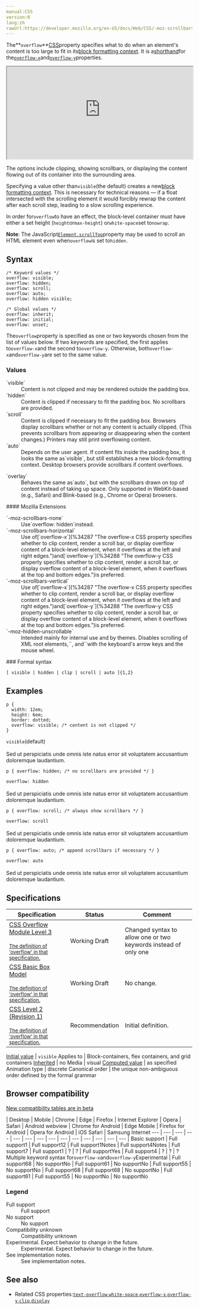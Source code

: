 ```yaml
---
manual:CSS
version:0
lang:zh
rawUrl:https://developer.mozilla.org/en-US/docs/Web/CSS/-moz-scrollbars-horizontal
---
```






The**`overflow`**[CSS](%427 "")property specifies what to do when an element&#39;s content is too large to fit in its[block formatting context](%29369 ""). It is a[shorthand](%28797 "")for the[`overflow-x`](%34287 "The overflow-x CSS property specifies whether to clip content, render a scroll bar, or display overflow content of a block-level element, when it overflows at the left and right edges.")and[`overflow-y`](%34288 "The overflow-y CSS property specifies whether to clip content, render a scroll bar, or display overflow content of a block-level element, when it overflows at the top and bottom edges.")properties.

<iframe src='https://interactive-examples.mdn.mozilla.net/pages/css/overflow.html' width='100%' height='250'></iframe>


The options include clipping, showing scrollbars, or displaying the content flowing out of its container into the surrounding area.



Specifying a value other than`visible`(the default) creates a new[block formatting context](%29369 ""). This is necessary for technical reasons — if a float intersected with the scrolling element it would forcibly rewrap the content after each scroll step, leading to a slow scrolling experience.



In order for`overflow`to have an effect, the block-level container must have either a set height (`height`or`max-height`) or`white-space`set to`nowrap`.



**Note**: The JavaScript[`Element.scrollTop`](%36772 "The Element.scrollTop property gets or sets the number of pixels that an element's content is scrolled vertically. ")property may be used to scroll an HTML element even when`overflow`is set to`hidden`.



## Syntax<a name="Syntax"></a>

```
/* Keyword values */
overflow: visible;
overflow: hidden;
overflow: scroll;
overflow: auto;
overflow: hidden visible;

/* Global values */
overflow: inherit;
overflow: initial;
overflow: unset;
```


The`overflow`property is specified as one or two keywords chosen from the list of values below. If two keywords are specified, the first applies to`overflow-x`and the second to`overflow-y`. Otherwise, both`overflow-x`and`overflow-y`are set to the same value.


### Values<a name="Values"></a>
<dl><dt id=''>`visible`</dt><dd>Content is not clipped and may be rendered outside the padding box.</dd><dt id=''>`hidden`</dt><dd>Content is clipped if necessary to fit the padding box. No scrollbars are provided.</dd><dt id=''>`scroll`</dt><dd>Content is clipped if necessary to fit the padding box. Browsers display scrollbars whether or not any content is actually clipped. (This prevents scrollbars from appearing or disappearing when the content changes.) Printers may still print overflowing content.</dd><dt id=''>`auto`</dt><dd>Depends on the user agent. If content fits inside the padding box, it looks the same as`visible`, but still establishes a new block-formatting context. Desktop browsers provide scrollbars if content overflows.</dd></dl><dl><dt id=''>`overlay`<i></i><i></i></dt><dd>Behaves the same as`auto`, but with the scrollbars drawn on top of content instead of taking up space. Only supported in WebKit-based (e.g., Safari) and Blink-based (e.g., Chrome or Opera) browsers.</dd></dl>
#### Mozilla Extensions<a name="Mozilla_Extensions"></a>
<dl><dt id=''>`-moz-scrollbars-none`<i></i></dt><dd>Use`overflow: hidden`instead.</dd><dt id=''>`-moz-scrollbars-horizontal`<i></i></dt><dd>Use of[`overflow-x`](%34287 "The overflow-x CSS property specifies whether to clip content, render a scroll bar, or display overflow content of a block-level element, when it overflows at the left and right edges.")and[`overflow-y`](%34288 "The overflow-y CSS property specifies whether to clip content, render a scroll bar, or display overflow content of a block-level element, when it overflows at the top and bottom edges.")is preferred.</dd><dt id=''>`-moz-scrollbars-vertical`<i></i></dt><dd>Use of[`overflow-x`](%34287 "The overflow-x CSS property specifies whether to clip content, render a scroll bar, or display overflow content of a block-level element, when it overflows at the left and right edges.")and[`overflow-y`](%34288 "The overflow-y CSS property specifies whether to clip content, render a scroll bar, or display overflow content of a block-level element, when it overflows at the top and bottom edges.")is preferred.</dd><dt id=''>`-moz-hidden-unscrollable`<i></i></dt><dd>Intended mainly for internal use and by themes. Disables scrolling of XML root elements,`<html>`, and`<body>`with the keyboard&#39;s arrow keys and the mouse wheel.</dd></dl>
### Formal syntax<a name="Formal_syntax"></a>

```
[ visible | hidden | clip | scroll | auto ]{1,2}
```

## Examples<a name="Examples"></a>

```
p {  
  width: 12em;
  height: 6em;
  border: dotted;
  overflow: visible; /* content is not clipped */ 
}
```


`visible`(default)<br></br>Sed ut perspiciatis unde omnis iste natus error sit voluptatem accusantium doloremque laudantium.


```
p { overflow: hidden; /* no scrollbars are provided */ }
```


`overflow: hidden`<br></br>Sed ut perspiciatis unde omnis iste natus error sit voluptatem accusantium doloremque laudantium.


```
p { overflow: scroll; /* always show scrollbars */ }
```


`overflow: scroll`<br></br>Sed ut perspiciatis unde omnis iste natus error sit voluptatem accusantium doloremque laudantium.


```
p { overflow: auto; /* append scrollbars if necessary */ }
```


`overflow: auto`<br></br>Sed ut perspiciatis unde omnis iste natus error sit voluptatem accusantium doloremque laudantium.


## Specifications<a name="Specifications"></a>

Specification | Status | Comment 
 ---  |  ---  |  ---  | 
[CSS Overflow Module Level 3<br></br><small>The definition of &#39;overflow&#39; in that specification.</small>](%31433 "") | Working Draft | Changed syntax to allow one or two keywords instead of only one 
[CSS Basic Box Model<br></br><small>The definition of &#39;overflow&#39; in that specification.</small>](%36773 "") | Working Draft | No change. 
[CSS Level 2 (Revision 1)<br></br><small>The definition of &#39;overflow&#39; in that specification.</small>](%31435 "") | Recommendation | Initial definition. 


[Initial value](%28552 "") | `visible` 
Applies to | Block-containers, flex containers, and grid containers 
[Inherited](%28555 "") | no 
Media | visual 
[Computed value](%28556 "") | as specified 
Animation type | discrete 
Canonical order | the unique non-ambiguous order defined by the formal grammar 


## Browser compatibility<a name="Browser_compatibility"></a>
[New compatibility tables are in beta<i></i>](%3360 "")

 | <abbr>Desktop<i></i></abbr> | <abbr>Mobile<i></i></abbr> 
 | <abbr>Chrome<i></i></abbr> | <abbr>Edge<i></i></abbr> | <abbr>Firefox<i></i></abbr> | <abbr>Internet Explorer<i></i></abbr> | <abbr>Opera<i></i></abbr> | <abbr>Safari<i></i></abbr> | <abbr>Android webview<i></i></abbr> | <abbr>Chrome for Android<i></i></abbr> | <abbr>Edge Mobile<i></i></abbr> | <abbr>Firefox for Android<i></i></abbr> | <abbr>Opera for Android<i></i></abbr> | <abbr>iOS Safari<i></i></abbr> | <abbr>Samsung Internet<i></i></abbr> 
 ---  |  ---  |  ---  |  ---  |  ---  |  ---  |  ---  |  ---  |  ---  |  ---  |  ---  |  ---  |  ---  |  ---  | 
Basic support | <abbr>Full support</abbr>1 | <abbr>Full support</abbr>12 | <abbr>Full support</abbr>1<abbr>Notes<i></i></abbr> | <abbr>Full support</abbr>4<abbr>Notes<i></i></abbr> | <abbr>Full support</abbr>7 | <abbr>Full support</abbr>1 | <abbr>?</abbr> | <abbr>?</abbr> | <abbr>Full support</abbr>Yes | <abbr>Full support</abbr>4 | <abbr>?</abbr> | <abbr>?</abbr> | <abbr>?</abbr> 
Multiple keyword syntax for`overflow-x`and`overflow-y`<abbr>Experimental<i></i></abbr> | <abbr>Full support</abbr>68 | <abbr>No support</abbr>No | <abbr>Full support</abbr>61 | <abbr>No support</abbr>No | <abbr>Full support</abbr>55 | <abbr>No support</abbr>No | <abbr>Full support</abbr>68 | <abbr>Full support</abbr>68 | <abbr>No support</abbr>No | <abbr>Full support</abbr>61 | <abbr>Full support</abbr>55 | <abbr>No support</abbr>No | <abbr>No support</abbr>No 


### Legend<a name="Legend"></a>
<dl><dt id=''><abbr>Full support</abbr></dt><dd>Full support</dd><dt id=''><abbr>No support</abbr></dt><dd>No support</dd><dt id=''><abbr>Compatibility unknown</abbr></dt><dd>Compatibility unknown</dd><dt id=''><abbr>Experimental. Expect behavior to change in the future.<i></i></abbr></dt><dd>Experimental. Expect behavior to change in the future.</dd><dt id=''><abbr>See implementation notes.<i></i></abbr></dt><dd>See implementation notes.</dd></dl>

## See also<a name="See_also"></a>

* Related CSS properties:[`text-overflow`](%34285 "The text-overflow CSS property determines how overflowed content that is not displayed is signaled to users. It can be clipped, display an ellipsis ('…', U+2026 Horizontal Ellipsis), or display a custom string."),[`white-space`](%34286 "The white-space CSS property determines how whitespace inside an element is handled."),[`overflow-x`](%34287 "The overflow-x CSS property specifies whether to clip content, render a scroll bar, or display overflow content of a block-level element, when it overflows at the left and right edges."),[`overflow-y`](%34288 "The overflow-y CSS property specifies whether to clip content, render a scroll bar, or display overflow content of a block-level element, when it overflows at the top and bottom edges."),[`clip`](%29392 "The clip CSS property defines what portion of an element is visible. The clip property applies only to absolutely positioned elements, that is elements with position:absolute or position:fixed."),[`display`](%30836 "The display CSS property specifies the type of rendering box used for an element. In HTML, default display property values are taken from behaviors described in the HTML specifications or from the browser/user default stylesheet. The default value in XML is inline, including SVG elements.")



